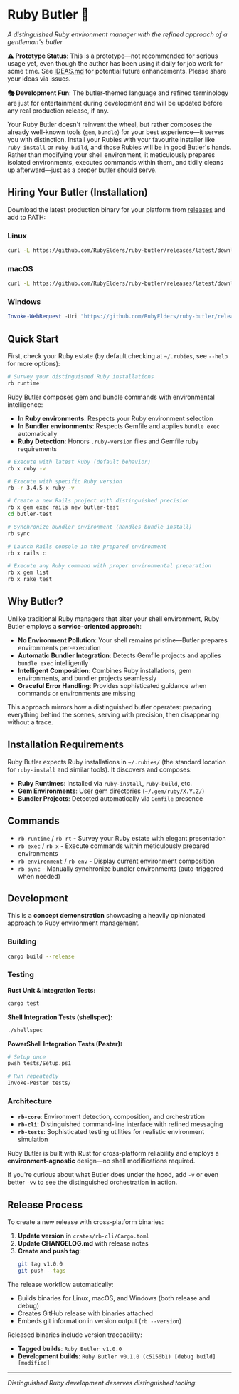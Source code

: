 # Ruby Butler 🎩

*A distinguished Ruby environment manager with the refined approach of a gentleman's butler*

**⚠️ Prototype Status**: This is a prototype—not recommended for serious usage yet, even though the author has been using it daily for job work for some time. See [IDEAS.md](IDEAS.md) for potential future enhancements. Please share your ideas via issues.

**🎭 Development Fun**: The butler-themed language and refined terminology are just for entertainment during development and will be updated before any real production release, if any.

Your Ruby Butler doesn't reinvent the wheel, but rather composes the already well-known tools (`gem`, `bundle`) for your best experience—it serves you with distinction. Install your Rubies with your favourite installer like `ruby-install` or `ruby-build`, and those Rubies will be in good Butler's hands. Rather than modifying your shell environment, it meticulously prepares isolated environments, executes commands within them, and tidily cleans up afterward—just as a proper butler should serve.

## Hiring Your Butler (Installation)

Download the latest production binary for your platform from [releases](https://github.com/RubyElders/ruby-butler/releases) and add to PATH:

### Linux
```bash
curl -L https://github.com/RubyElders/ruby-butler/releases/latest/download/rb-linux -o ~/.local/bin/rb && chmod +x ~/.local/bin/rb
```

### macOS
```bash
curl -L https://github.com/RubyElders/ruby-butler/releases/latest/download/rb-macos -o ~/.local/bin/rb && chmod +x ~/.local/bin/rb
```

### Windows
```powershell
Invoke-WebRequest -Uri "https://github.com/RubyElders/ruby-butler/releases/latest/download/rb-windows.exe" -OutFile "$env:USERPROFILE\AppData\Local\Microsoft\WindowsApps\rb.exe"
```

## Quick Start

First, check your Ruby estate (by default checking at `~/.rubies`, see `--help` for more options):

```bash
# Survey your distinguished Ruby installations
rb runtime
```

Ruby Butler composes gem and bundle commands with environmental intelligence:

- **In Ruby environments**: Respects your Ruby environment selection
- **In Bundler environments**: Respects Gemfile and applies `bundle exec` automatically  
- **Ruby Detection**: Honors `.ruby-version` files and Gemfile ruby requirements

```bash
# Execute with latest Ruby (default behavior)
rb x ruby -v

# Execute with specific Ruby version
rb -r 3.4.5 x ruby -v

# Create a new Rails project with distinguished precision
rb x gem exec rails new butler-test
cd butler-test

# Synchronize bundler environment (handles bundle install)
rb sync

# Launch Rails console in the prepared environment  
rb x rails c

# Execute any Ruby command with proper environmental preparation
rb x gem list
rb x rake test
```

## Why Butler?

Unlike traditional Ruby managers that alter your shell environment, Ruby Butler employs a **service-oriented approach**:

- **No Environment Pollution**: Your shell remains pristine—Butler prepares environments per-execution
- **Automatic Bundler Integration**: Detects Gemfile projects and applies `bundle exec` intelligently  
- **Intelligent Composition**: Combines Ruby installations, gem environments, and bundler projects seamlessly
- **Graceful Error Handling**: Provides sophisticated guidance when commands or environments are missing

This approach mirrors how a distinguished butler operates: preparing everything behind the scenes, serving with precision, then disappearing without a trace.

## Installation Requirements

Ruby Butler expects Ruby installations in `~/.rubies/` (the standard location for `ruby-install` and similar tools). It discovers and composes:

- **Ruby Runtimes**: Installed via `ruby-install`, `ruby-build`, etc.
- **Gem Environments**: User gem directories (`~/.gem/ruby/X.Y.Z/`)  
- **Bundler Projects**: Detected automatically via `Gemfile` presence

## Commands

- `rb runtime` / `rb rt` - Survey your Ruby estate with elegant presentation
- `rb exec` / `rb x` - Execute commands within meticulously prepared environments
- `rb environment` / `rb env` - Display current environment composition
- `rb sync` - Manually synchronize bundler environments (auto-triggered when needed)

## Development

This is a **concept demonstration** showcasing a heavily opinionated approach to Ruby environment management.

### Building
```bash
cargo build --release
```

### Testing

**Rust Unit & Integration Tests:**
```bash
cargo test
```

**Shell Integration Tests (shellspec):**
```bash
./shellspec
```

**PowerShell Integration Tests (Pester):**
```bash
# Setup once
pwsh tests/Setup.ps1

# Run repeatedly  
Invoke-Pester tests/
```

### Architecture

- **`rb-core`**: Environment detection, composition, and orchestration
- **`rb-cli`**: Distinguished command-line interface with refined messaging
- **`rb-tests`**: Sophisticated testing utilities for realistic environment simulation

Ruby Butler is built with Rust for cross-platform reliability and employs a **environment-agnostic** design—no shell modifications required.

If you're curious about what Butler does under the hood, add `-v` or even better `-vv` to see the distinguished orchestration in action.

## Release Process

To create a new release with cross-platform binaries:

1. **Update version** in `crates/rb-cli/Cargo.toml`
2. **Update CHANGELOG.md** with release notes
3. **Create and push tag**:
   ```bash
   git tag v1.0.0
   git push --tags
   ```

The release workflow automatically:
- Builds binaries for Linux, macOS, and Windows (both release and debug)
- Creates GitHub release with binaries attached
- Embeds git information in version output (`rb --version`)

Released binaries include version traceability:
- **Tagged builds**: `Ruby Butler v1.0.0`
- **Development builds**: `Ruby Butler v0.1.0 (c5156b1) [debug build] [modified]`

---

*Distinguished Ruby development deserves distinguished tooling.*